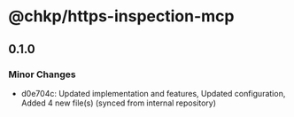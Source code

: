 # @chkp/https-inspection-mcp

## 0.1.0

### Minor Changes

- d0e704c: Updated implementation and features, Updated configuration, Added 4 new file(s) (synced from internal repository)
